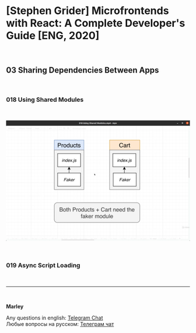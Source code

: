 # [Stephen Grider] Microfrontends with React: A Complete Developer's Guide [ENG, 2020]

<br/>

## 03 Sharing Dependencies Between Apps

<br/>

### 018 Using Shared Modules

<br/>

![Application](/img/pic-m03-p01.png?raw=true)

<br/>

### 019 Async Script Loading

<br/>

---

<br/>

**Marley**

Any questions in english: <a href="https://jsdev.org/chat/">Telegram Chat</a>  
Любые вопросы на русском: <a href="https://jsdev.ru/chat/">Телеграм чат</a>
